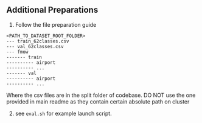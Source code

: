 ## Additional Preparations ##

1. Follow the file preparation guide
```
<PATH_TO_DATASET_ROOT_FOLDER>
--- train_62classes.csv
--- val_62classes.csv
--- fmow
------- train
---------- airport
---------- ...
------- val
---------- airport
---------- ...
```

Where the csv files are in the split folder of codebase. DO NOT use the one provided in main readme as they contain certain absolute path on cluster


2. see `eval.sh` for example launch script.